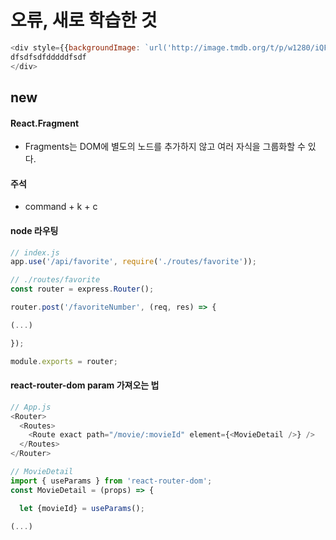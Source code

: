 # 오류, 새로 학습한 것 

``` javascript
<div style={{backgroundImage: `url('http://image.tmdb.org/t/p/w1280/iQFcwSGbZXMkeyKrxbPnwnRo5fl.jpg')`}}>
dfsdfsdfdddddfsdf
</div>
```

## new 

#### React.Fragment
- Fragments는 DOM에 별도의 노드를 추가하지 않고 여러 자식을 그룹화할 수 있다.

#### 주석
- command + k + c

#### node 라우팅 

``` javascript
// index.js
app.use('/api/favorite', require('./routes/favorite'));

// ./routes/favorite
const router = express.Router();

router.post('/favoriteNumber', (req, res) => {

(...)

});

module.exports = router;
```

#### react-router-dom param 가져오는 법
``` javascript
// App.js
<Router>
  <Routes>
    <Route exact path="/movie/:movieId" element={<MovieDetail />} />
  </Routes>
</Router>

// MovieDetail
import { useParams } from 'react-router-dom';
const MovieDetail = (props) => {

  let {movieId} = useParams();

(...)
```